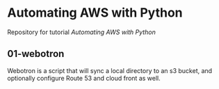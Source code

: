 # Automating AWS with Python

Repository for tutorial *Automating AWS with Python*

## 01-webotron

Webotron is a script that will sync a local directory to an s3 bucket, and optionally configure Route 53 and cloud front as well.
